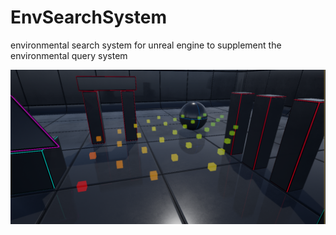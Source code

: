 # EnvSearchSystem
environmental search system for unreal engine to supplement the environmental query system

![preview image](https://github.com/calben/EnvSearchSystem/blob/master/Doc/preview.png?raw=true)
